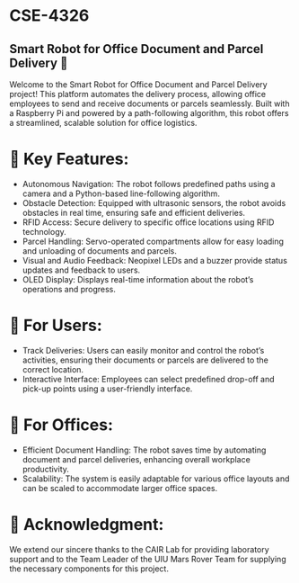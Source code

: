 # CSE-4326

## Smart Robot for Office Document and Parcel Delivery 🌟

Welcome to the Smart Robot for Office Document and Parcel Delivery project! This platform automates the delivery process, allowing office employees to send and receive documents or parcels seamlessly. Built with a Raspberry Pi and powered by a path-following algorithm, this robot offers a streamlined, scalable solution for office logistics.

# 🚀 Key Features:
* Autonomous Navigation: The robot follows predefined paths using a camera and a Python-based line-following algorithm.
* Obstacle Detection: Equipped with ultrasonic sensors, the robot avoids obstacles in real time, ensuring safe and efficient deliveries.
* RFID Access: Secure delivery to specific office locations using RFID technology.
* Parcel Handling: Servo-operated compartments allow for easy loading and unloading of documents and parcels.
* Visual and Audio Feedback: Neopixel LEDs and a buzzer provide status updates and feedback to users.
* OLED Display: Displays real-time information about the robot’s operations and progress.

# 🤝 For Users:
* Track Deliveries: Users can easily monitor and control the robot’s activities, ensuring their documents or parcels are delivered to the correct location.
* Interactive Interface: Employees can select predefined drop-off and pick-up points using a user-friendly interface.
# 🏢 For Offices:
* Efficient Document Handling: The robot saves time by automating document and parcel deliveries, enhancing overall workplace productivity.
* Scalability: The system is easily adaptable for various office layouts and can be scaled to accommodate larger office spaces.
# 📜 Acknowledgment:
We extend our sincere thanks to the CAIR Lab for providing laboratory support and to the Team Leader of the UIU Mars Rover Team for supplying the necessary components for this project.

